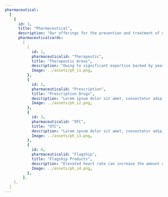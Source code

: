 ```yaml
---
pharmaceutical:
  [
    {
      id: 1,
      title: "Pharmaceutical",
      description: "Our offerings for the prevention and treatment of diseases and protection of health",
      pharmaceuticalcards:
        [
          {
            id: 1,
            pharmaceuticalid: "Therapeutic",
            title: "Therapeutic Areas",
            description: "Owing to significant expertise backed by years of experience, our pharma products cover a wide spectrum of therapeutic areas serving numerous patients worldwide. Covering the fields of cardiovascular, anti-analgesics, gynaecology, nutraceuticals to quote a few.",
            Image: ../assets/ph_i1.png,
          },
          {
            id: 2,
            pharmaceuticalid: "Prescription",
            title: "Prescription Drugs",
            description: "Lorem ipsum dolor sit amet, consectetur adipiscing elit. Nunc odio in et, lectus sit lorem id integer. Lorem ipsum dolor sit amet, consectetur adipiscing elit.  lorem id integer. Lorem ipsum dolor sit amet, consectetur adipiscing elit.",
            Image: ../assets/ph_i2.png,
          },
          {
            id: 3,
            pharmaceuticalid: "OTC",
            title: "OTC",
            description: "Lorem ipsum dolor sit amet, consectetur adipiscing elit. Nunc odio in et, lectus sit lorem id integer. Lorem ipsum dolor sit amet, consectetur adipiscing elit.  lorem id integer. Lorem ipsum dolor sit amet, consectetur adipiscing elit.",
            Image: ../assets/ph_i3.png,
          },
          {
            id: 4,
            pharmaceuticalid: "Flagship",
            title: "Flagship Products",
            description: "Elevated heart rate can increase the amount of oxygen required by heart to perform optimal functions. This leads to obstruction of blood flow to the heart muscles which, conclusively, may cause angina and even heart attacks. Our flagship product a combination of Ivabradine and Metoprolol can safely and effectively reduce heart rate and angina attacks. Hence, greatly improving the quality of life for angina patients.",
            Image: ../assets/ph_i4.png,
          },
        ],
    },
  ]
---
```


